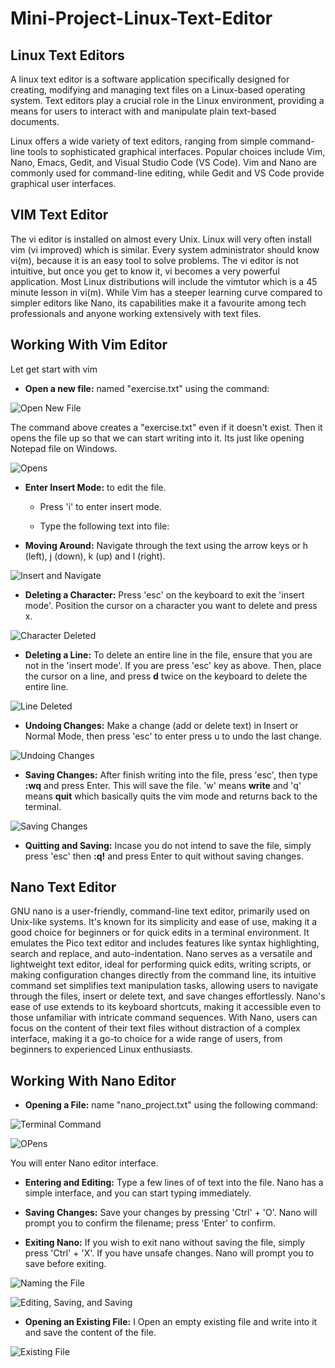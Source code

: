 # Mini-Project-Linux-Text-Editor 

## Linux Text Editors 

A linux text editor is a software application specifically designed for creating, modifying and managing text files on a Linux-based operating system. Text editors play a crucial role in the Linux environment, providing a means for users to interact with and manipulate plain text-based documents.

Linux offers a wide variety of text editors, ranging from simple command-line tools to sophisticated graphical interfaces. Popular choices include Vim, Nano, Emacs, Gedit, and Visual Studio Code (VS Code). Vim and Nano are commonly used for command-line editing, while Gedit and VS Code provide graphical user interfaces. 

## VIM Text Editor 

The vi editor is installed on almost every Unix. Linux will very often install vim (vi improved) which is similar. Every system administrator should know vi(m), because it is an easy tool to solve problems. The vi editor is not intuitive, but once you get to know it, vi becomes a very powerful application. Most Linux distributions will include the vimtutor which is a 45 minute lesson in vi(m). While Vim has a steeper learning curve compared to simpler editors like Nano, its capabilities make it a favourite among tech professionals and anyone working extensively with text files. 

## Working With Vim Editor 

Let get start with vim 

- **Open a new file:** named "exercise.txt" using the command:

![Open New File](./img/01.%20Open%20New%20File.png) 

The command above creates a "exercise.txt" even if it doesn't exist. Then it opens the file up so that we can start writing into it. Its just like opening Notepad file on Windows. 

![Opens](./img/02.%20Opens.png)

- **Enter Insert Mode:** to edit the file.

    - Press 'i' to enter insert mode.

    - Type the following text into file:

- **Moving Around:** Navigate through the text using the arrow keys or h (left), j (down), k (up) and l (right).

![Insert and Navigate](./img/03.%20Insert%20and%20Navigate.png)    

- **Deleting a Character:** Press 'esc' on the keyboard to exit the 'insert mode'. Position the cursor on a character you want to delete and press x. 

![Character Deleted](./img/04.%20Character%20Deleted.png) 

- **Deleting a Line:** To delete an entire line in the file, ensure that you are not in the 'insert mode'. If you are press 'esc' key as above. Then, place the cursor on a line, and press **d** twice on the keyboard to delete the entire line. 

![Line Deleted](./img/05.%20Line%20Deleted.png) 

- **Undoing Changes:** Make a change (add or delete text) in Insert or Normal Mode, then press 'esc' to enter press u to undo the last change. 

![Undoing Changes](./img/06.%20Undoing%20Change.png) 

- **Saving Changes:** After finish writing into the file, press 'esc', then type **:wq** and press Enter. This will save the file. 'w' means **write** and 'q' means **quit** which basically quits the vim mode and returns back to the terminal. 

![Saving Changes](./img/07.Saving%20Changes.png) 

- **Quitting and Saving:** Incase you do not intend to save the file, simply press 'esc' then **:q!** and press Enter to quit without saving changes. 

## Nano Text Editor 

GNU nano is a user-friendly, command-line text editor, primarily used on Unix-like systems. It's known for its simplicity and ease of use, making it a good choice for beginners or for quick edits in a terminal environment. It emulates the Pico text editor and includes features like syntax highlighting, search and replace, and auto-indentation. 
Nano serves as a versatile and lightweight text editor, ideal for performing quick edits, writing scripts, or making configuration changes directly from the command line, its intuitive command set simplifies text manipulation tasks, allowing users to navigate through the files, insert or delete text, and save changes effortlessly. Nano's ease of use extends to its keyboard shortcuts, making it accessible even to those unfamiliar with intricate command sequences. With Nano, users can focus on the content of their text files without distraction of a complex interface, making it a go-to choice for a wide range of users, from beginners to experienced Linux enthusiasts. 

## Working With Nano Editor 

- **Opening a File:** name "nano_project.txt" using the following command: 

![Terminal Command](./img/08.%20Terminal%20Command.png) 

![OPens](./img/09.%20Opens.png)

You will enter Nano editor interface. 

- **Entering and Editing:** Type a few lines of of text into the file. Nano has a simple interface, and you can start typing immediately. 

- **Saving Changes:** Save your changes by pressing 'Ctrl' + 'O'. Nano will prompt you to confirm the filename; press 'Enter' to confirm. 

- **Exiting Nano:** If you wish to exit nano without saving the file, simply press 'Ctrl' + 'X'. If you have unsafe changes. Nano will prompt you to save before exiting. 

![Naming the File](./img/10.%20Naming%20the%20File.png) 

![Editing, Saving, and Saving](./img/11.%20Editing,%20Saving,%20%20and%20Exiting.png)

- **Opening an Existing File:** I Open an empty existing file and write into it and save the content of the file. 

![Existing File](./img/12.%20Exixting%20File.png) 
